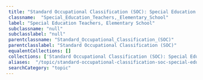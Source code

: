 ```yaml
--- 
 title: "Standard Occupational Classification (SOC): Special Education Teachers, Elementary School" 
 classname:  "Special_Education_Teachers,_Elementary_School" 
 label: "Special Education Teachers, Elementary School" 
 subclassname: "null" 
 subclasslabel: "null" 
 parentclassname: "Standard_Occupational_Classification_(SOC)" 
 parentclasslabel: "Standard Occupational Classification (SOC)" 
 equalentCollections: [] 
 collections: ['Standard Occupational Classification (SOC): Special Education Teachers, Elementary School']
 aliases:  "/topic/standard-occupational-classification-soc-special-education-teachers-elementary-school"  
 searchCategory: "topic" 
---
```

